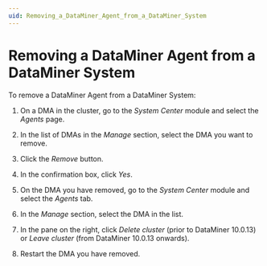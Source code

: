 ```yaml
---
uid: Removing_a_DataMiner_Agent_from_a_DataMiner_System
---
```


# Removing a DataMiner Agent from a DataMiner System

To remove a DataMiner Agent from a DataMiner System:

1. On a DMA in the cluster, go to the *System Center* module and select the *Agents* page.

2. In the list of DMAs in the *Manage* section, select the DMA you want to remove.

3. Click the *Remove* button.

4. In the confirmation box, click *Yes*.

5. On the DMA you have removed, go to the *System Center* module and select the *Agents* tab.

6. In the *Manage* section, select the DMA in the list.

7. In the pane on the right, click *Delete cluster* (prior to DataMiner 10.0.13) or *Leave cluster* (from DataMiner 10.0.13 onwards).

8. Restart the DMA you have removed.
